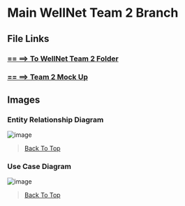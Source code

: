 # Main WellNet Team 2 Branch


## File Links

### [== ==> To WellNet Team 2 Folder](https://drive.google.com/drive/folders/1ai5agUhhjO6GZjeAszOKRuY71gWC153r)

### [== ==> Team 2 Mock Up](https://docs.google.com/presentation/d/1aT9RDicboaknPNBcyJ8UyubZlON5xWxbSHRST3ZMcTM/edit#slide=id.p)


## Images

### Entity Relationship Diagram
![image](https://user-images.githubusercontent.com/69606065/142472217-562ffb56-8ff4-4917-b6b7-4a1304301eb9.png)

> [Back To Top](#main-wellnet-team2-branch)

### Use Case Diagram
![image](https://user-images.githubusercontent.com/69606065/142472470-b9a2004d-4fc1-4d2e-9f29-c23fdaf7eac1.png)

> [Back To Top](#main-wellnet-team2-branch)
